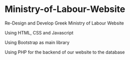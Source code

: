 # Ministry-of-Labour-Website
Re-Design and Develop Greek Ministry of Labour Website

Using HTML, CSS and Javascript

Using Bootstrap as main library 

Using PHP for the backend of our website to the database
